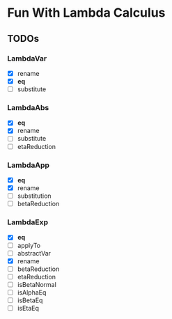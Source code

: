# Fun With Lambda Calculus



## TODOs

### LambdaVar

- [X] rename
- [X] __eq__
- [ ] substitute

### LambdaAbs

- [X] __eq__
- [X] rename
- [ ] substitute
- [ ] etaReduction

### LambdaApp

- [X] __eq__
- [X] rename
- [ ] substitution
- [ ] betaReduction

### LambdaExp

- [X] __eq__
- [ ] applyTo
- [ ] abstractVar
- [X] rename
- [ ] betaReduction
- [ ] etaReduction
- [ ] isBetaNormal
- [ ] isAlphaEq
- [ ] isBetaEq
- [ ] isEtaEq
